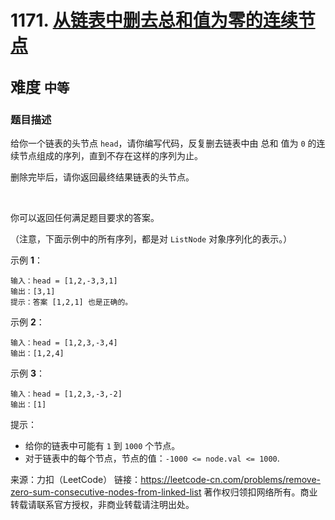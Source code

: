 # 1171. [从链表中删去总和值为零的连续节点](https://leetcode-cn.com/problems/remove-zero-sum-consecutive-nodes-from-linked-list/)  
<font size=5> 难度 `中等` </font>
---

### 题目描述

给你一个链表的头节点 `head`，请你编写代码，反复删去链表中由 总和 值为 `0` 的连续节点组成的序列，直到不存在这样的序列为止。

删除完毕后，请你返回最终结果链表的头节点。

 

你可以返回任何满足题目要求的答案。

（注意，下面示例中的所有序列，都是对 `ListNode` 对象序列化的表示。）

示例 **1**：
```
输入：head = [1,2,-3,3,1]
输出：[3,1]
提示：答案 [1,2,1] 也是正确的。
```
示例 **2**：
```
输入：head = [1,2,3,-3,4]
输出：[1,2,4]
```
示例 **3**：
```
输入：head = [1,2,3,-3,-2]
输出：[1]
```

提示：

* 给你的链表中可能有 `1` 到 `1000` 个节点。
* 对于链表中的每个节点，节点的值：`-1000 <= node.val <= 1000`.

来源：力扣（LeetCode）
链接：https://leetcode-cn.com/problems/remove-zero-sum-consecutive-nodes-from-linked-list
著作权归领扣网络所有。商业转载请联系官方授权，非商业转载请注明出处。

